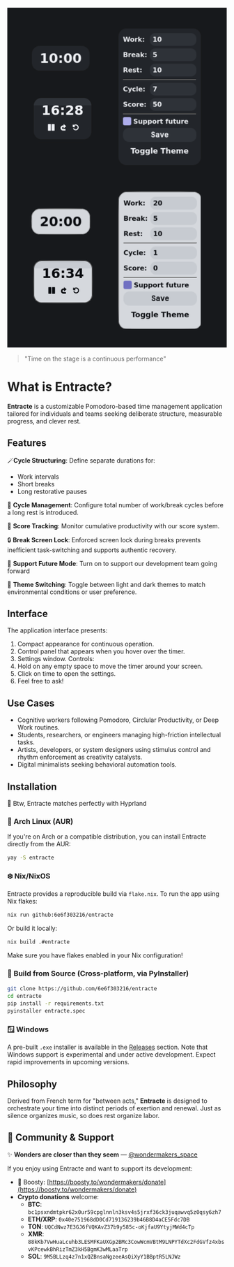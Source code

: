 ![Entracte Demo](assets/demo.png)
> "Time on the stage is a continuous performance"
# What is Entracte?
**Entracte** is a customizable Pomodoro-based time management application tailored for individuals and teams seeking deliberate structure, measurable progress, and clever rest.
## Features
🪄**Cycle Structuring**: Define separate durations for:
  - Work intervals
  - Short breaks
  - Long restorative pauses

🔁 **Cycle Management**: Configure total number of work/break cycles before a long rest is introduced.

🎯 **Score Tracking**: Monitor cumulative productivity with our score system.

🔒 **Break Screen Lock**: Enforced screen lock during breaks prevents inefficient task-switching and supports authentic recovery.

🧠 **Support Future Mode**: Turn on to support our development team going forward

🎨 **Theme Switching**: Toggle between light and dark themes to match environmental conditions or user preference.
## Interface
The application interface presents:
1. Compact appearance for continuous operation.
2. Control panel that appears when you hover over the timer.
3. Settings window.
Controls:
1. Hold on any empty space to move the timer around your screen.
2. Click on time to open the settings.
3. Feel free to ask!
## Use Cases
- Cognitive workers following Pomodoro, Circlular Productivity, or Deep Work routines.
- Students, researchers, or engineers managing high-friction intellectual tasks.
- Artists, developers, or system designers using stimulus control and rhythm enforcement as creativity catalysts.
- Digital minimalists seeking behavioral automation tools.
## Installation
💞 Btw, Entracte matches perfectly with Hyprland
### 🧩 Arch Linux (AUR)
If you're on Arch or a compatible distribution, you can install Entracte directly from the AUR:
```bash
yay -S entracte
```
### ❄️ Nix/NixOS
Entracte provides a reproducible build via `flake.nix`. To run the app using Nix flakes:
```bash
nix run github:6e6f303216/entracte
```
Or build it locally:
```bash
nix build .#entracte
```
Make sure you have flakes enabled in your Nix configuration!
### 🐍 Build from Source (Cross-platform, via PyInstaller)
```bash
git clone https://github.com/6e6f303216/entracte
cd entracte
pip install -r requirements.txt
pyinstaller entracte.spec
```
### 🪟 Windows
A pre-built `.exe` installer is available in the [Releases](https://github.com/yourusername/entracte/releases) section. Note that Windows support is experimental and under active development. Expect rapid improvements in upcoming versions.
## Philosophy
Derived from French term for "between acts," **Entracte** is designed to orchestrate your time into distinct periods of exertion and renewal. Just as silence organizes music, so does rest organize labor.
## 🔗 Community & Support
✨ **Wonders are closer than they seem** — [@wondermakers_space](https://t.me/wondermakers_space)

If you enjoy using Entracte and want to support its development:
- 💖 Boosty: [https://boosty.to/wondermakers/donate](https://boosty.to/wondermakers/donate)
- **Crypto donations** welcome:
  - **BTC**: `bc1psxndmtpkr62x0ur59cpglnnln3ksv4s5jrxf36ck3juqawvq5z0qsy6zh7`
  - **ETH/XRP**: `0x40e751968dD0Cd719136239b46B8D4aCE5Fdc7DB`
  - **TON**: `UQCdNwz7E3GJ6fVQKAvZ37b9y585c-oKjfaU9YtyjMWd4cTp`
  - **XMR**: `88kKb7VwHuaLcuhb3LESMFKaUXGp2BMc3CowWcmVBtM9LNPYTdXc2FdGVfz4xbsvKPcewkBhRizTmZ3kH5BgmK3wMLaaTrp`
  - **SOL**: `9M5BLLzq4z7n1xQZBnsaNgzeeAsQiXyY1BBptR5LNJWz`
